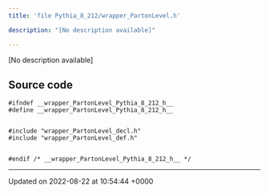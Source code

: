 ```yaml
---
title: 'file Pythia_8_212/wrapper_PartonLevel.h'

description: "[No description available]"

---
```







[No description available]




## Source code

```
#ifndef __wrapper_PartonLevel_Pythia_8_212_h__
#define __wrapper_PartonLevel_Pythia_8_212_h__


#include "wrapper_PartonLevel_decl.h"
#include "wrapper_PartonLevel_def.h"


#endif /* __wrapper_PartonLevel_Pythia_8_212_h__ */
```


-------------------------------

Updated on 2022-08-22 at 10:54:44 +0000
